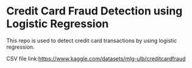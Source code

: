 # Credit Card Fraud Detection using Logistic Regression
This repo is used to detect credit card transactions by using logistic regression.

CSV file link:https://www.kaggle.com/datasets/mlg-ulb/creditcardfraud
